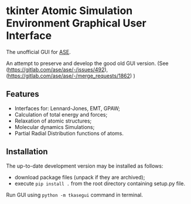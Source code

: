 # tkinter Atomic Simulation Environment Graphical User Interface

The unofficial GUI for [ASE](https://wiki.fysik.dtu.dk/ase/ase/).

An attempt to preserve and develop the good old GUI version.
(See (https://gitlab.com/ase/ase/-/issues/492), (https://gitlab.com/ase/ase/-/merge_requests/1862) )

## Features
- Interfaces for: Lennard-Jones, EMT, GPAW;
- Calculation of total energy and forces;
- Relaxation of atomic structures;
- Molecular dynamics Simulations;
- Partial Radial Distribution functions of atoms.

## Installation
The up-to-date development version may be installed as follows:

- download package files (unpack if they are archived);
- execute `pip install .` from the root directory containing setup.py file.

Run GUI using `python -m tkasegui` command in terminal.

